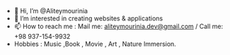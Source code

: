 - 👋 Hi, I’m @Aliteymourinia
- 👀 I’m interested in creating websites & applications
- 📫 How to reach me : Mail me: aliteymourinia.dev@gmail.com / Call me: +98 937-154-9932
- Hobbies : Music ,Book , Movie , Art , Nature Immersion.

<!---
Aliteymourinia/Aliteymourinia is a ✨ special ✨ repository because its `README.md` (this file) appears on your GitHub profile.
You can click the Preview link to take a look at your changes.
--->
